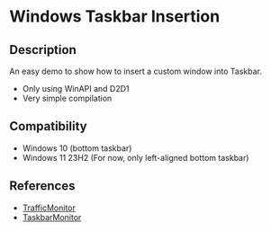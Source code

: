 # Windows Taskbar Insertion

## Description

An easy demo to show how to insert a custom window into Taskbar.

- Only using WinAPI and D2D1
- Very simple compilation

## Compatibility

- Windows 10 (bottom taskbar)
- Windows 11 23H2 (For now, only left-aligned bottom taskbar)

## References

- [TrafficMonitor](https://github.com/zhongyang219/TrafficMonitor/blob/496e05024d6bb64c644e2f17bd05b908d7a71002/TrafficMonitor)
- [TaskbarMonitor](https://github.com/leandrosa81/taskbar-monitor/blob/master/TaskbarMonitor/TaskbarManager.cs#L242)